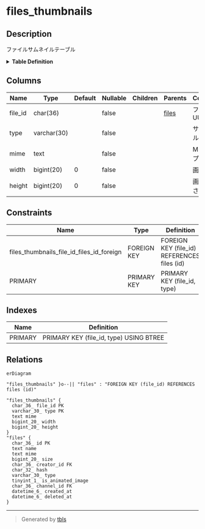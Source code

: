 # files_thumbnails

## Description

ファイルサムネイルテーブル

<details>
<summary><strong>Table Definition</strong></summary>

```sql
CREATE TABLE `files_thumbnails` (
  `file_id` char(36) NOT NULL,
  `type` varchar(30) NOT NULL,
  `mime` text NOT NULL,
  `width` bigint(20) NOT NULL DEFAULT 0,
  `height` bigint(20) NOT NULL DEFAULT 0,
  PRIMARY KEY (`file_id`,`type`),
  CONSTRAINT `files_thumbnails_file_id_files_id_foreign` FOREIGN KEY (`file_id`) REFERENCES `files` (`id`) ON DELETE CASCADE ON UPDATE CASCADE
) ENGINE=InnoDB DEFAULT CHARSET=utf8mb4
```

</details>

## Columns

| Name | Type | Default | Nullable | Children | Parents | Comment |
| ---- | ---- | ------- | -------- | -------- | ------- | ------- |
| file_id | char(36) |  | false |  | [files](files.md) | ファイルUUID |
| type | varchar(30) |  | false |  |  | サムネイルタイプ |
| mime | text |  | false |  |  | MIMEタイプ |
| width | bigint(20) | 0 | false |  |  | 画像の幅 |
| height | bigint(20) | 0 | false |  |  | 画像の高さ |

## Constraints

| Name | Type | Definition |
| ---- | ---- | ---------- |
| files_thumbnails_file_id_files_id_foreign | FOREIGN KEY | FOREIGN KEY (file_id) REFERENCES files (id) |
| PRIMARY | PRIMARY KEY | PRIMARY KEY (file_id, type) |

## Indexes

| Name | Definition |
| ---- | ---------- |
| PRIMARY | PRIMARY KEY (file_id, type) USING BTREE |

## Relations

```mermaid
erDiagram

"files_thumbnails" }o--|| "files" : "FOREIGN KEY (file_id) REFERENCES files (id)"

"files_thumbnails" {
  char_36_ file_id PK
  varchar_30_ type PK
  text mime
  bigint_20_ width
  bigint_20_ height
}
"files" {
  char_36_ id PK
  text name
  text mime
  bigint_20_ size
  char_36_ creator_id FK
  char_32_ hash
  varchar_30_ type
  tinyint_1_ is_animated_image
  char_36_ channel_id FK
  datetime_6_ created_at
  datetime_6_ deleted_at
}
```

---

> Generated by [tbls](https://github.com/k1LoW/tbls)

